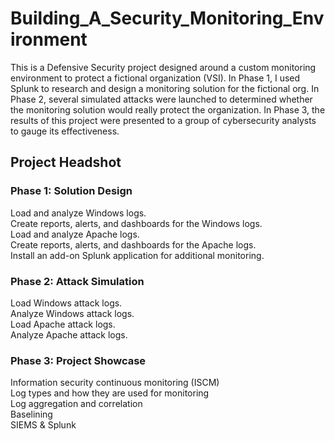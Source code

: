 # Building_A_Security_Monitoring_Environment
This is a Defensive Security project designed around a custom monitoring environment to protect a fictional organization (VSI). In Phase 1, I used Splunk to research and design a monitoring solution for the fictional org. In Phase 2, several simulated attacks were launched to determined whether the monitoring solution would really protect the organization. In Phase 3, the results of this project were presented to a group of cybersecurity analysts to gauge its effectiveness.



## Project Headshot
### Phase 1: Solution Design
Load and analyze Windows logs.<br>
Create reports, alerts, and dashboards for the Windows logs.<br>
Load and analyze Apache logs.<br>
Create reports, alerts, and dashboards for the Apache logs.<br>
Install an add-on Splunk application for additional monitoring.<br>

### Phase 2: Attack Simulation
Load Windows attack logs.<br>
Analyze Windows attack logs.<br>
Load Apache attack logs.<br>
Analyze Apache attack logs.<br>

### Phase 3: Project Showcase
Information security continuous monitoring (ISCM)<br>
Log types and how they are used for monitoring<br>
Log aggregation and correlation<br>
Baselining<br>
SIEMS & Splunk<br>
